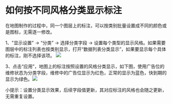 # 如何按不同风格分类显示标注
在地图制作的过程中，同一个图层上的标注，可以按类别批量设置成不同的颜色或是图标，无需逐一修改。

1、"显示设置" -> “分类” -> 选择分类字段 -> 设置每个类型的显示风格。如果需要图层中的标注列表也按类别显示，打开“数据列表分类显示”，如果要显示每个具体的标注，刚不选择该项。
![](https://pic.dituwuyou.com/map%2Fpicture%2Fclass-mark.png)

3、点击“应用”，地图上的标注按照设置的风格分类显示，如下图，使用广告位的维修状态为分类字段，维修中的广告位显示为红色，正常的显示为蓝色，快到期的显示为绿色。![](https://pic.dituwuyou.com/map%2Fpicture%2Fclass-mark-1.png)

小提示：设置分类显示效果，后续字段值更新，其对应标注的风格也会随之更新，无需重复设置。

